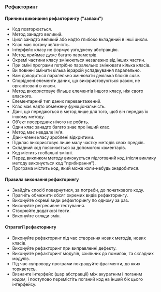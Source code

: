 ### Рефакторинг

#### Причини виконання рефакторингу ("запахи")

- Код повторюється.
- Метод занадто великий.
- Цикл занадто великий або надто глибоко вкладений в інші цикли.
- Клас має погану зв'язність.
- Інтерфейс класу не формує узгоджену абстракцію.
- Метод приймає дуже багато параметрів.
- Окремі частини класу змінюються незалежно від інших частин.
- При зміні програми потрібно паралельно змінювати кілька класів.
- Ви повинні змінити кілька ієрархій успадкування паралельно.
- Вам доводиться паралельно змінювати декілька блоків _case_.
- Споріднені елементи даних, що використовуються разом, не організовані в класи.
- Метод використовує більше елементів іншого класу, ніж свого власного.
- Елементарний тип даних перевантажений.
- Клас має надто обмежену функціональність.
- Дані, що передаються в метод лише для того, щоб він передав їх іншому методу.
- Об'єкт посередник нічого не робить.
- Один клас занадто багато знає про інший клас.
- Метод має невдале ім'я.
- Дані-члени класу зроблені відкритими.
- Підклас використовує лише малу частку методів своїх предків.
- Складний код пояснюється за допомогою коментарів.
- Код містить глобальні змінні.
- Перед викликом методу виконується підготовчий код (після виклику методу виконується код "прибирання").
- Програма містить код, який може коли-небудь знадобитися.

#### Правила виконання рефакторингу

- Знайдіть спосіб повернутися, за потреби, до початкового коду.
- Прагніть обмежити обсяг окремих видів рефакторингу.
- Виконуйте окремі види рефакторингу по одному за раз.
- Виконуйте регресивне тестування.
- Створюйте додаткові тести.
- Виконуйте огляди змін.

#### Стратегії рефакторингу

- Виконуйте рефакторинг під час створення нових методів, нових класів.
- Виконуйте рефакторинг при виправленні дефекту.
- Виконуйте рефакторинг модулів, схильних до помилок, та складних модулів.
- Під час супроводу програми покращуйте фрагменти, до яких торкаєтесь.
- Визначте інтерфейс (шар абстракції) між акуратним і поганим кодом; і поступово перемістіть поганий код на інший бік цього інтерфейсу.
